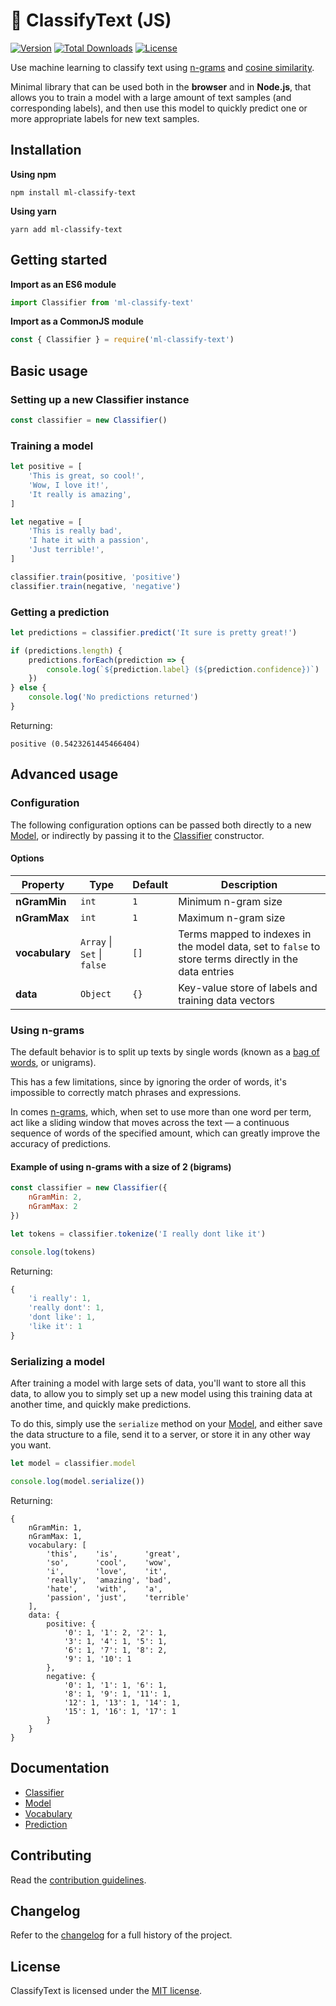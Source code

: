 # 📄 ClassifyText (JS)

[![Version](https://img.shields.io/npm/v/ml-classify-text)](https://www.npmjs.com/package/ml-classify-text) [![Total Downloads](https://img.shields.io/npm/dt/ml-classify-text)](https://www.npmjs.com/package/ml-classify-text) [![License](https://img.shields.io/npm/l/ml-classify-text)](https://www.npmjs.com/package/ml-classify-text)

Use machine learning to classify text using [n-grams](https://en.wikipedia.org/wiki/N-gram) and [cosine similarity](https://en.wikipedia.org/wiki/Cosine_similarity).

Minimal library that can be used both in the **browser** and in **Node.js**, that allows you to train a model with a large amount of text samples (and corresponding labels), and then use this model to quickly predict one or more appropriate labels for new text samples.

## Installation

**Using npm**

```
npm install ml-classify-text
```

**Using yarn**

```
yarn add ml-classify-text
```

## Getting started

**Import as an ES6 module**

```javascript
import Classifier from 'ml-classify-text'
```

**Import as a CommonJS module**

```javascript
const { Classifier } = require('ml-classify-text')
```

## Basic usage

### Setting up a new Classifier instance

```javascript
const classifier = new Classifier()
```

### Training a model

```javascript
let positive = [
    'This is great, so cool!',
    'Wow, I love it!',
    'It really is amazing',
]

let negative = [
    'This is really bad',
    'I hate it with a passion',
    'Just terrible!',
]

classifier.train(positive, 'positive')
classifier.train(negative, 'negative')
```

### Getting a prediction

```javascript
let predictions = classifier.predict('It sure is pretty great!')

if (predictions.length) {
	predictions.forEach(prediction => {
		console.log(`${prediction.label} (${prediction.confidence})`)
	})
} else {
	console.log('No predictions returned')
}
```

Returning:

```
positive (0.5423261445466404)
```

## Advanced usage

### Configuration

The following configuration options can be passed both directly to a new [Model](docs/model.md), or indirectly by passing it to the [Classifier](docs/classifier.md) constructor.

#### Options

| Property | Type | Default | Description |
| --- | --- | --- | --- |
| **nGramMin** | `int` | `1` | Minimum n-gram size |
| **nGramMax** | `int` | `1` | Maximum n-gram size |
| **vocabulary** | `Array` \| `Set` \| `false` | `[]` | Terms mapped to indexes in the model data, set to `false` to store terms directly in the data entries |
| **data** | `Object` | `{}` | Key-value store of labels and training data vectors |

### Using n-grams

The default behavior is to split up texts by single words (known as a [bag of words](https://en.wikipedia.org/wiki/Bag-of-words_model), or unigrams).

This has a few limitations, since by ignoring the order of words, it's impossible to correctly match phrases and expressions.

In comes [n-grams](https://en.wikipedia.org/wiki/N-gram), which, when set to use more than one word per term, act like a sliding window that moves across the text — a continuous sequence of words of the specified amount, which can greatly improve the accuracy of predictions.

#### Example of using n-grams with a size of 2 (bigrams)

```javascript
const classifier = new Classifier({
	nGramMin: 2,
	nGramMax: 2
})

let tokens = classifier.tokenize('I really dont like it')

console.log(tokens)
```

Returning:

```javascript
{
    'i really': 1,
    'really dont': 1,
    'dont like': 1,
    'like it': 1
}
```

### Serializing a model

After training a model with large sets of data, you'll want to store all this data, to allow you to simply set up a new model using this training data at another time, and quickly make predictions.

To do this, simply use the `serialize` method on your [Model](docs/model.md), and either save the data structure to a file, send it to a server, or store it in any other way you want.

```javascript
let model = classifier.model

console.log(model.serialize())
```

Returning:

```
{
    nGramMin: 1,
    nGramMax: 1,
    vocabulary: [
    	'this',    'is',      'great',
    	'so',      'cool',    'wow',
    	'i',       'love',    'it',
    	'really',  'amazing', 'bad',
    	'hate',    'with',    'a',
    	'passion', 'just',    'terrible'
    ],
    data: {
        positive: {
            '0': 1, '1': 2, '2': 1,
            '3': 1, '4': 1, '5': 1,
            '6': 1, '7': 1, '8': 2,
            '9': 1, '10': 1
        },
        negative: {
            '0': 1, '1': 1, '6': 1,
            '8': 1, '9': 1, '11': 1,
            '12': 1, '13': 1, '14': 1,
            '15': 1, '16': 1, '17': 1
        }
    }
}
```

## Documentation

* [Classifier](docs/classifier.md)
* [Model](docs/model.md)
* [Vocabulary](docs/vocabulary.md)
* [Prediction](docs/prediction.md)

## Contributing

Read the [contribution guidelines](CONTRIBUTING.md).

## Changelog

Refer to the [changelog](CHANGELOG.md) for a full history of the project.

## License

ClassifyText is licensed under the [MIT license](LICENSE).
